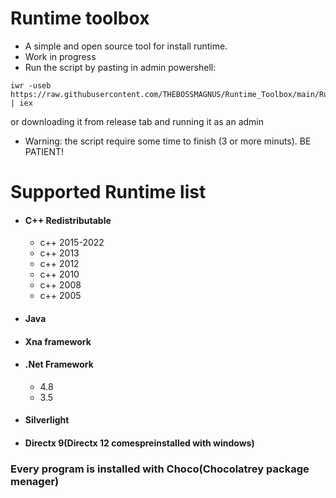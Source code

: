 # Runtime toolbox
- A simple and open source tool for install runtime.
- Work in progress 
- Run the script by pasting in admin powershell: 
 ```
iwr -useb https://raw.githubusercontent.com/THEBOSSMAGNUS/Runtime_Toolbox/main/Runtime%20toolbox.ps1 | iex
 ```
   or downloading it from release tab and running it as an admin
- Warning: the script require some time to finish (3 or more minuts). BE PATIENT!


# Supported Runtime list

* #### C++ Redistributable 
  + c++ 2015-2022
  + c++ 2013
  + c++ 2012
  + c++ 2010
  + c++ 2008 
  + c++ 2005
* #### Java  
* #### Xna framework
* #### .Net Framework 
  + 4.8 
  + 3.5 
* #### Silverlight  
* #### Directx 9(Directx 12 comespreinstalled with windows)

### Every program is installed with Choco(Chocolatrey package menager)                                
                                             
   

